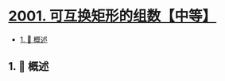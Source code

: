 # [2001. 可互换矩形的组数【中等】](https://github.com/Tdahuyou/TNotes.leetcode/tree/main/notes/2001.%20%E5%8F%AF%E4%BA%92%E6%8D%A2%E7%9F%A9%E5%BD%A2%E7%9A%84%E7%BB%84%E6%95%B0%E3%80%90%E4%B8%AD%E7%AD%89%E3%80%91)

<!-- region:toc -->

- [1. 📝 概述](#1--概述)

<!-- endregion:toc -->

## 1. 📝 概述
